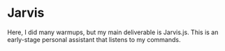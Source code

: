 # Jarvis

Here, I did many warmups, but my main deliverable is Jarvis.js. This is an early-stage personal assistant that listens to my commands.

